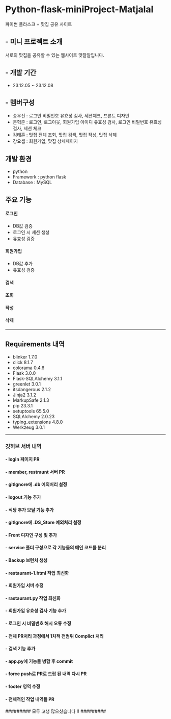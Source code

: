 # Python-flask-miniProject-Matjalal
파이썬 플라스크 + 맛집 공유 사이트

## - 미니 프로젝트 소개
서로의 맛집을 공유할 수 있는 웹사이트 맛잘알입니다.
<br>

## - 개발 기간
* 23.12.05 ~ 23.12.08

## - 멤버구성
  - 송우진 : 로그인 비밀번호 유효성 검사, 세션체크, 프론트 디자인
  - 문혁준 : 로그인, 로그아웃, 회원가입 아이디 유효성 검사, 로그인 비밀번호 유효성 검사, 세션 체크
  - 김태훈 : 맛집 전체 조회, 맛집 검색, 맛집 작성, 맛집 삭제
  - 강요셉 : 회원가입, 맛집 상세페이지

## 개발 환경
- python
- Framework : python flask
- Database : MySQL

## 주요 기능
#### 로그인
 - DB값 검증
 - 로그인 시 세션 생성
 - 유효성 검증
#### 회원가입
 - DB값 추가
 - 유효성 검증
#### 검색

#### 조회

#### 작성

#### 삭제


---
## Requirements 내역
* blinker           1.7.0
* click             8.1.7
* colorama          0.4.6
* Flask             3.0.0
* Flask-SQLAlchemy  3.1.1
* greenlet          3.0.1
* itsdangerous      2.1.2
* Jinja2            3.1.2
* MarkupSafe        2.1.3
* pip               23.3.1
* setuptools        65.5.0
* SQLAlchemy        2.0.23
* typing_extensions 4.8.0
* Werkzeug          3.0.1
---

### 깃허브 서버 내역

#### - login 페이지 PR
#### - member, restraunt 서버 PR
#### - gitIgnore에 .db 예외처리 설정
#### - logout 기능 추가
#### - 식당 추가 모달 기능 추가
#### - gitIgnore에 .DS_Store 예외처리 설정
#### - Front 디자인 구성 및 추가
#### - service 폴더 구성으로 각 기능들의 메인 코드를 분리
#### - Backup 브런치 생성
#### - restaurant-1.html 작업 최신화
#### - 회원가입 서버 수정
#### - rastaurant.py 작업 최신화
#### - 회원가입 유효성 검사 기능 추가
#### - 로그인 시 비밀번호 해시 오류 수정
#### - 전체 PR처리 과정에서 1차적 전범위 Complict 처리
#### - 검색 기능 추가
#### - app.py에 기능들 병합 후 commit
#### - force push로 PR로 드랍 된 내역 다시 PR
#### - footer 영역 수정
#### - 전체적인 작업 내역들 PR

######### 모두 고생 많으셨습니다 !! #########
